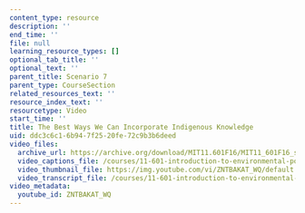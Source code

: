```yaml
---
content_type: resource
description: ''
end_time: ''
file: null
learning_resource_types: []
optional_tab_title: ''
optional_text: ''
parent_title: Scenario 7
parent_type: CourseSection
related_resources_text: ''
resource_index_text: ''
resourcetype: Video
start_time: ''
title: The Best Ways We Can Incorporate Indigenous Knowledge
uid: ddc3c6c1-6b94-7f25-20fe-72c9b3b6deed
video_files:
  archive_url: https://archive.org/download/MIT11.601F16/MIT11_601F16_s07_300k.mp4
  video_captions_file: /courses/11-601-introduction-to-environmental-policy-and-planning-fall-2016/7dec0601e3615c448db5879663a4e986_ZNTBAKAT_WQ.vtt
  video_thumbnail_file: https://img.youtube.com/vi/ZNTBAKAT_WQ/default.jpg
  video_transcript_file: /courses/11-601-introduction-to-environmental-policy-and-planning-fall-2016/b651a7e6cb440fad223a76f2e98e2567_ZNTBAKAT_WQ.pdf
video_metadata:
  youtube_id: ZNTBAKAT_WQ
---
```

